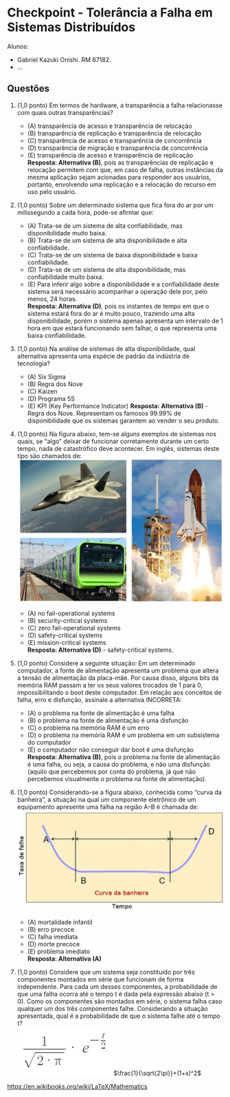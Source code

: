 # Checkpoint - Tolerância a Falha em Sistemas Distribuídos
Alunos:
* Gabriel Kazuki Onishi. RM 87182.
* ...

## Questões

1. (1,0 ponto) Em termos de hardware, a transparência a falha relacionasse com quais outras transparências?
    * (A) transparência de acesso e transparência de relocação
    * (B) transparência de replicação e transparência de relocação
    * (C) transparência de acesso e transparência de concorrência
    * (D) transparência de migração e transparência de concorrência
    * (E) transparência de acesso e transparência de replicação  
**Resposta: Alternativa (B)**, pois as transparências de replicação e relocação permitem com que, em caso de falha, outras instâncias da mesma aplicação sejam acionadas para responder aos usuários, portanto, envolvendo uma replicação e a relocação do recurso em uso pelo usuário.

2. (1,0 ponto) Sobre um determinado sistema que fica fora do ar por um milissegundo a cada hora, pode-se afirmar que:
    * (A) Trata-se de um sistema de alta confiabilidade, mas disponibilidade muito baixa.
    * (B) Trata-se de um sistema de alta disponibilidade e alta confiabilidade.
    * (C) Trata-se de um sistema de baixa disponibilidade e baixa confiabilidade.
    * (D) Trata-se de um sistema de alta disponibilidade, mas confiabilidade muito baixa.
    * (E) Para inferir algo sobre a disponibilidade e a confiabilidade deste sistema será necessário acompanhar a operação dele por, pelo menos, 24 horas.  
**Resposta: Alternativa (D)**, pois os instantes de tempo em que o sistema estará fora do ar é muito pouco, trazendo uma alta disponibilidade, porém o sistema apenas apresenta um intervalo de 1 hora em que estará funcionando sem falhar, o que representa uma baixa confiabilidade.

3. (1,0 ponto) Na análise de sistemas de alta disponibilidade, qual alternativa apresenta uma espécie de padrão da indústria de tecnologia?
    * (A) Six Sigma
    * (B) Regra dos Nove
    * (C) Kaizen
    * (D) Programa 5S
    * (E) KPI (Key Performance Indicator) 
**Resposta: Alternativa (B)** - Regra dos Nove. Representam os famosos 99.99% de disponibilidade que os sistemas garantem ao vender o seu produto.

4. (1,0 ponto) Na figura abaixo, tem-se alguns exemplos de sistemas nos quais, se “algo” deixar de funcionar corretamente durante um certo tempo, nada de catastrófico deve acontecer. Em inglês, sistemas deste tipo são chamados de: 
![alt text](img_q_4.png)
    * (A) no fail-operational systems
    * (B) security-critical systems
    * (C) zero fail-operational systems
    * (D) safety-critical systems
    * (E) mission-critical systems  
**Resposta: Alternativa (D)** - safety-critical systems.

5. (1,0 ponto) Considere a seguinte situação: Em um determinado computador, a fonte de alimentação apresenta um problema que altera a tensão de alimentação da placa-mãe. Por causa disso, alguns bits da memória RAM passam a ter os seus valores trocados de 1 para 0, impossibilitando o boot deste computador. Em relação aos conceitos de falha, erro e disfunção, assinale a alternativa INCORRETA:
    * (A) o problema na fonte de alimentação é uma falha
    * (B) o problema na fonte de alimentação é uma disfunção
    * (C) o problema na memória RAM é um erro
    * (D) o problema na memória RAM é um problema em um subsistema do computador
    * (E) o computador não conseguir dar boot é uma disfunção  
**Resposta: Alternativa (B)**, pois o problema na fonte de alimentação é uma falha, ou seja, a causa do problema, e não uma disfunção (aquilo que percebemos por conta do problema, já que não percebemos visualmente o problema na fonte de alimentação).

6. (1,0 ponto) Considerando-se a figura abaixo, conhecida como “curva da banheira”, a situação na qual um componente eletrônico de um equipamento apresente uma falha na região A–B é chamada de: 
![alt text](img_q_6.png)
    * (A) mortalidade infantil
    * (B) erro precoce
    * (C) falha imediata
    * (D) morte precoce
    * (E) problema imediato  
**Resposta: Alternativa (A)**

7. (1,0 ponto) Considere que um sistema seja constituído por três componentes montados em série que funcionam de forma independente. Para cada um desses componentes, a probabilidade de que uma falha ocorra até o tempo t é dada pela expressão abaixo (t > 0). Como os componentes são montados em série, o sistema falha caso qualquer um dos três componentes falhe. Considerando a situação apresentada, qual é a probabilidade de que o sistema falhe até o tempo t?  
![alt text](img_q_7.png)
$\frac{1}{\sqrt{2\pi}}+(1+x)^2$

https://en.wikibooks.org/wiki/LaTeX/Mathematics